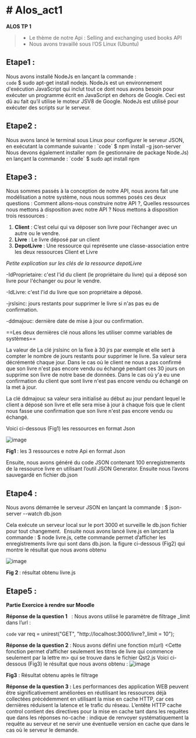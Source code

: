 <h1># Alos_act1</h1>

<strong> ALOS TP 1 </strong>
<blockquote>
	
-	Le thème de notre Api : Selling and exchanging used books API
-	Nous avons travaillé sous l’OS Linux (Ubuntu)	
	 
</blockquote>



<h2>Etape1 :</h2>

Nous avons installé NodeJs en lançant la commande :   
`code` $ sudo apt-get install nodejs.
NodeJs est un environnement d'exécution JavaScript qui inclut tout ce dont nous avons besoin pour exécuter un programme écrit en JavaScript en dehors de Google. Ceci est dû au fait qu’il utilise le moteur JSV8 de Google. NodeJs est utilisé pour exécuter des scripts sur le serveur.

<h2>Etape2 :</h2>
Nous avons lancé le terminal sous Linux pour configurer le serveur JSON, en exécutant la commande suivante :
`code` $ npm install -g json-server
Nous devons également installer npm (le gestionnaire de package Node.Js) en lançant la commande :
`code` $ sudo apt install npm 

<h2>Etape3 :</h2> 
Nous sommes passés à la conception de notre API, nous avons fait une modélisation a notre système, nous nous sommes posés ces deux questions : Comment allons-nous construire notre API ?, Quelles ressources nous mettons à disposition avec notre API ?
Nous mettons à disposition trois ressources :

<ol>

<li><strong>Client</strong> : C’est celui qui va déposer son livre pour l’échanger avec un autre ou le vendre.  </li>

<li><strong>Livre</strong> : Le livre déposé par un client </li>

<li><strong>DepotLivre</strong> : Une ressource qui représente une classe-association entre les deux ressources Client et Livre </li>

</ol>

*Petite explication sur les clés de la ressource depotLivre*

-IdProprietaire: c'est l'id du client (le propriétaire du livre) qui a déposé son livre pour l'échanger ou pour le vendre.

-IdLivre: c'est l'id du livre que son propriétaire a déposé.

-jrslsinc: jours restants pour supprimer le livre si n'as pas eu de confirmation.

-ddmajouc: dernière date de mise à jour ou confirmation. 

==Les deux dernières clé nous allons les utiliser comme variables de systèmes==

La valeur de La clé jrslsinc on la fixe à 30 jrs par exemple et elle sert à compter le nombre de jours restants pour supprimer le livre. Sa valeur sera décrémenté chaque jour. Dans le cas où le client ne nous a pas confirmé que son livre n'est pas encore vendu ou échangé pendant ces 30 jours on supprime son livre de notre base de données. Dans le cas où y'a eu une confirmation du client que sont livre n'est pas encore vendu ou échangé on la met à jour.

La clé ddmajouc sa valeur sera initialisé au début au jour pendant lequel le client a déposé son livre et elle sera mise à jour à chaque fois que le client nous fasse une confirmation que son livre n'est pas encore vendu ou échangé.

Voici ci-dessous (Fig1) les ressources en format Json

![image](https://user-images.githubusercontent.com/102021567/159341514-527115dc-3c99-4d90-b58d-b632ae3f6676.png)

   <strong>Fig1 </strong>: les 3 ressources e notre Api en format Json


Ensuite, nous avons généré du code JSON contenant 100 enregistrements de la ressource livre en utilisant l’outil JSON Generator.  Ensuite nous l’avons sauvegardé en fichier db.json

<h2>Etape4 :</h2> 
Nous avons démarrée le serveur JSON en lançant la commande :
$ json-server --watch db.json  

Cela exécute un serveur local sur le port 3000 et surveille le db.json fichier pour tout changement.  
Ensuite nous avons lancé livre.js en lançant la commande : 
$ node livre.js, cette commande permet d’afficher les enregistrements livre qui sont dans db.json. la figure ci-dessous (Fig2) qui montre le résultat que nous avons obtenu  

 ![image](https://user-images.githubusercontent.com/102021567/159341652-ec98705e-caf7-4c71-a86a-887b13920469.png)


<strong>Fig 2 </strong>:  résultat obtenu livre.js

<h2>Etape5 : </h2> <strong> Partie Exercice à rendre sur Moodle</strong>

<strong>Réponse de la question 1 </strong>  : Nous avons utilisé le paramètre de filtrage _limit dans l’url : 

`code` var req = unirest("GET", "http://localhost:3000/livre?_limit = 10");

<strong>Réponse de la question 2</strong> : Nous avons défini une fonction m(url) <Cette fonction permet d’afficher seulement les titres de livre qui commence seulement par la lettre m> qui se trouve dans le fichier Qst2.js
Voici ci-dessous (Fig3) le résultat que nous avons obtenu :
![image](https://user-images.githubusercontent.com/102021567/159341803-0936de9f-3f69-4d3f-8db0-5361b29e4570.png)


<strong>Fig3</strong> : Résultat obtenu après le filtrage

<strong>Réponse de la question 3 :</strong>
Les performances des application WEB peuvent être significativement améliorées en réutilisant les ressources déjà collectées précédemment en utilisant la mise en cache HTTP, car ces dernières réduisent la latence et le trafic du réseau.
L’entête HTTP cache control contient des directives pour la mise en cache tant dans les requêtes que dans les réponses 
no-cache : indique de renvoyer systématiquement la requête au serveur et ne servir une éventuelle version en cache que dans le cas où le serveur le demande.


